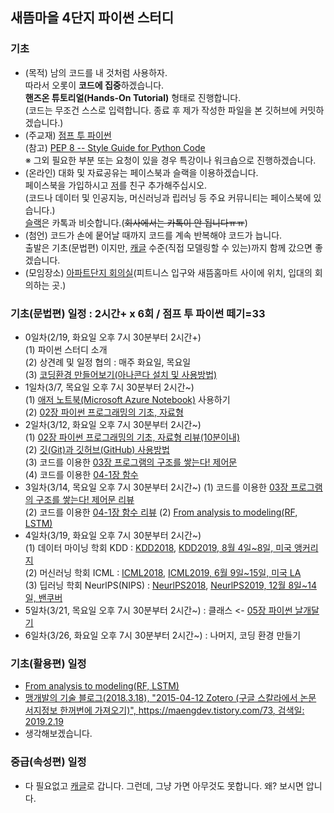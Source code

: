 ## 새뜸마을 4단지 파이썬 스터디
### 기초
- (목적) 남의 코드를 내 것처럼 사용하자.  
  따라서 오롯이 <b>코드에 집중</b>하겠습니다.  
  <b>핸즈온 튜토리얼(Hands-On Tutorial)</b> 형태로 진행합니다.  
  (코드는 무조건 스스로 입력합니다. 종료 후 제가 작성한 파일을 본 깃허브에 커밋하겠습니다.)  
- (주교재) [점프 투 파이썬](https://wikidocs.net/book/1)  
  (참고) [PEP 8 -- Style Guide for Python Code](https://www.python.org/dev/peps/pep-0008/)  
  ※ 그외 필요한 부분 또는 요청이 있을 경우 특강이나 워크숍으로 진행하겠습니다.  
- (온라인) 대화 및 자료공유는 페이스북과 슬랙을 이용하겠습니다.  
  페이스북을 가입하시고 [저](https://www.facebook.com/ur1ove)를 친구 추가해주십시오.  
  (코드나 데이터 및 인공지능, 머신러닝과 립러닝 등 주요 커뮤니티는 페이스북에 있습니다.)  
  [슬랙](https://sddcode.slack.com)은 카톡과 비슷합니다.(~~회사에서는 카톡이 안 됩니다ㅠㅠ~~)
- (첨언) 코드가 손에 뭍어날 때까지 코드를 계속 반복해야 코드가 늡니다.  
  출발은 기초(문법편) 이지만, [캐글](https://www.kaggle.com/) 수준(직접 모델링할 수 있는)까지 함께 갔으면 좋겠습니다.  
- (모임장소) [아파트단지 회의실](img/회의실_위치.jpg)(피트니스 입구와 새뜸홈마트 사이에 위치, 입대의 회의하는 곳.)
### 기초(문법편) 일정 : 2시간+ x 6회 / 점프 투 파이썬 떼기=33
- 0일차(2/19, 화요일 오후 7시 30분부터 2시간+)  
  (1) 파이썬 스터디 소개  
  (2) 상견례 및 일정 협의 : 매주 화요일, 목요일   
  (3) [코딩환경 만들어보기(아나콘다 설치 및 사용방법)](https://github.com/ur1ove/KEIML/blob/master/Python_2018-1/01_Download_Anaconda.md)  
- 1일차(3/7, 목요일 오후 7시 30분부터 2시간~)  
  (1) [애저 노트북(Microsoft Azure Notebook)](https://notebooks.azure.com/) 사용하기  
  (2) [02장 파이썬 프로그래밍의 기초, 자료형](https://wikidocs.net/11)  
- 2일차(3/12, 화요일 오후 7시 30분부터 2시간~)  
  (1) [02장 파이썬 프로그래밍의 기초, 자료형 리뷰(10분이내)](https://wikidocs.net/11)  
  (2) [깃(Git)과 깃허브(GitHub) 사용방법](https://github.com/keibigdata/BigPortal/tree/master/docs/colloboration/git)  
  (3) 코드를 이용한 [03장 프로그램의 구조를 쌓는다! 제어문](https://wikidocs.net/19)  
  (4) 코드를 이용한 [04-1장 함수](https://wikidocs.net/24)
- 3일차(3/14, 목요일 오후 7시 30분부터 2시간~)
  (1) 코드를 이용한 [03장 프로그램의 구조를 쌓는다! 제어문 리뷰](https://wikidocs.net/19)  
  (2) 코드를 이용한 [04-1장 함수 리뷰](https://wikidocs.net/24)
  (2) [From analysis to modeling(RF, LSTM)](https://www.kaggle.com/leekltw1/from-analysis-to-modeling-rf-lstm)  
- 4일차(3/19, 화요일 오후 7시 30분부터 2시간~)  
  (1) 데이터 마이닝 학회 KDD : [KDD2018](https://www.kdd.org/kdd2018/), [KDD2019, 8월 4일~8일, 미국 앵커리지](https://www.kdd.org/kdd2019/)  
  (2) 머신러닝 학회 ICML : [ICML2018](https://icml.cc/Conferences/2018), [ICML2019, 6월 9일~15일, 미국 LA](https://icml.cc/Conferences/2019)  
  (3) 딥러닝 학회 NeurlPS(NIPS) : [NeurlPS2018](https://nips.cc/Conferences/2018), [NeurlPS2019, 12월 8일~14일, 밴쿠버](https://nips.cc/Conferences/2019)  
- 5일차(3/21, 목요일 오후 7시 30분부터 2시간~) : 클래스 <- [05장 파이썬 날개달기](https://wikidocs.net/27)
- 6일차(3/26, 화요일 오후 7시 30분부터 2시간~) : 나머지, 코딩 환경 만들기
### 기초(활용편) 일정
- [From analysis to modeling(RF, LSTM)](https://www.kaggle.com/leekltw1/from-analysis-to-modeling-rf-lstm)  
- [맹개발의 기술 블로그(2018.3.18), "2015-04-12 Zotero (구글 스칼라에서 논문 서지정보 한꺼번에 가져오기)", https://maengdev.tistory.com/73, 검색일: 2019.2.19](https://maengdev.tistory.com/73)  
- 생각해보겠습니다.
### 중급(속성편) 일정
- 다 필요없고 [캐글](https://www.kaggle.com/)로 갑니다. 그런데, 그냥 가면 아무것도 못합니다. 왜? 보시면 압니다.  

